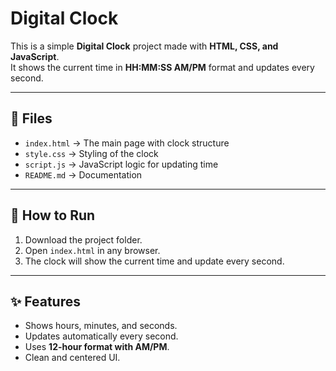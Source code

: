 # Digital Clock

This is a simple **Digital Clock** project made with **HTML, CSS, and JavaScript**.  
It shows the current time in **HH:MM:SS AM/PM** format and updates every second.

---

## 📂 Files
- `index.html` → The main page with clock structure
- `style.css` → Styling of the clock
- `script.js` → JavaScript logic for updating time
- `README.md` → Documentation

---

## 🚀 How to Run
1. Download the project folder.
2. Open `index.html` in any browser.
3. The clock will show the current time and update every second.

---

## ✨ Features
- Shows hours, minutes, and seconds.
- Updates automatically every second.
- Uses **12-hour format with AM/PM**.
- Clean and centered UI.
